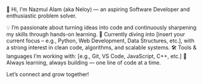 👋 Hi, I'm Nazmul Alam (aka Neloy) — an aspiring Software Developer and enthusiastic problem solver.

💡 I’m passionate about turning ideas into code and continuously sharpening my skills through hands-on learning.
🧠 Currently diving into [insert your current focus – e.g., Python, Web Development, Data Structures, etc.], with a strong interest in clean code, algorithms, and scalable systems.
🛠️ Tools & languages I’m working with: [e.g., Git, VS Code, JavaScript, C++, etc.]
🌱 Always learning, always building — one line of code at a time.

Let’s connect and grow together!
